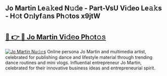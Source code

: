 ## Jo Martin Le𝚊𝚔ed N𝚞𝚍e - Part-VsU Vi𝚍eo Le𝚊𝚔s - H𝚘t O𝚗lyf𝚊ns Ph𝚘tos x9jtW

# <h2><a href="http://hf8fvuz.feru.top/?c=Jo+Martin">🔗 👉 🔴 Jo Martin Vi𝚍𝚎o Ph𝚘t𝚘𝚜</a></h2>

[![Jo Martin Nu𝚍𝚎s](https://i.imgur.com/0TWrTi3.gif)](http://hf8fvuz.feru.top/?c=Jo+Martin)
Online persona Jo Martin and multimedia artist, celebrated for publishing dance and lifestyle material through trending dance routines and mini vlogs. Influential entrepreneur Jo Martin, celebrated for their innovative business ideas and entrepreneurial spirit. 
